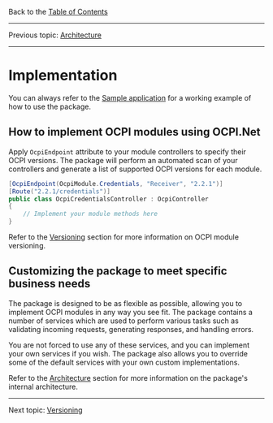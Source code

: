 Back to the [Table of Contents](README.md)

---

Previous topic:
[Architecture](2.architecture.md)

---

# Implementation

You can always refer to the [Sample application](sample/OCPI.Net.Sample) for a working example of how to use the package.

## How to implement OCPI modules using OCPI.Net

Apply `OcpiEndpoint` attribute to your module controllers to specify their OCPI versions. The package will perform an automated scan of your controllers and generate a list of supported OCPI versions for each module.

```csharp
[OcpiEndpoint(OcpiModule.Credentials, "Receiver", "2.2.1")]
[Route("2.2.1/credentials")]
public class OcpiCredentialsController : OcpiController
{
    // Implement your module methods here
}
```

Refer to the [Versioning](4.versioning.md) section for more information on OCPI module versioning.

## Customizing the package to meet specific business needs

The package is designed to be as flexible as possible, allowing you to implement OCPI modules in any way you see fit. The package contains a number of services which are used to perform various tasks such as validating incoming requests, generating responses, and handling errors.

You are not forced to use any of these services, and you can implement your own services if you wish. The package also allows you to override some of the default services with your own custom implementations.

Refer to the [Architecture](2.architecture.md) section for more information on the package's internal architecture.

---

Next topic:
[Versioning](4.versioning.md)